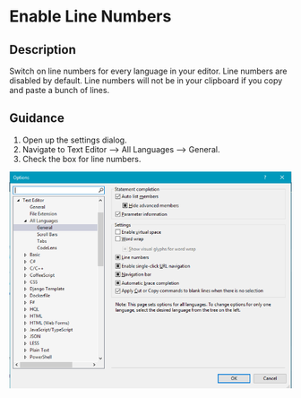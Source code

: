 
# Enable Line Numbers

## Description
Switch on line numbers for every language in your editor. Line numbers are disabled by default. Line numbers will not be in your clipboard if you copy and paste a bunch of lines.

## Guidance
1. Open up the settings dialog. 
2. Navigate to Text Editor --> All Languages --> General.
3. Check the box for line numbers.

![Setting for line numbers](../LineNumbers/images/settings.png)
